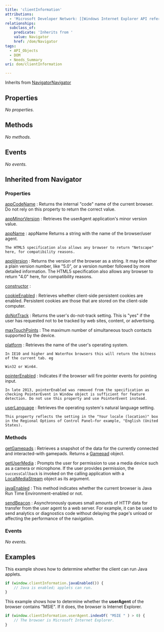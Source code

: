 ```yaml
---
title: 'clientInformation'
attributions:
  - 'Microsoft Developer Network: [[Windows Internet Explorer API reference](http://msdn.microsoft.com/en-us/library/ie/hh828809%28v=vs.85%29.aspx) Article]'
relationships:
  subclass_of:
    predicate: 'Inherits from '
    value: Navigator
    href: /dom/Navigator
tags:
  - API_Objects
  - DOM
  - Needs_Summary
uri: dom/clientInformation

---
```

Inherits from [Navigator](/dom/Navigator)[Navigator](/dom/Navigator)

## Properties

*No properties.*

## Methods

*No methods.*

## Events

*No events.*

## Inherited from Navigator

### Properties

[appCodeName](/dom/Navigator/appCodeName)
:   Returns the internal "code" name of the current browser. Do not rely on this property to return the correct value.

[appMinorVersion](/dom/Navigator/appMinorVersion)
:   Retrieves the userAgent application's minor version value.

[appName](/dom/Navigator/appName)
:   appName Returns a string with the name of the browser/user agent.

    The HTML5 specification also allows any browser to return "Netscape" here, for compatibility reasons.

[appVersion](/dom/Navigator/appVersion)
:   Returns the version of the browser as a string. It may be either a plain version number, like "5.0", or a version number followed by more detailed information. The HTML5 specification also allows any browser to return "4.0" here, for compatibility reasons.

[constructor](/dom/Navigator/constructor)
:

[cookieEnabled](/dom/Navigator/cookieEnabled)
:   Retrieves whether client-side persistent cookies are enabled. Persistent cookies are those that are stored on the client-side computer.

[doNotTrack](/dom/Navigator/doNotTrack)
:   Returns the user's do-not-track setting. This is "yes" if the user has requested not to be tracked by web sites, content, or advertising.

[maxTouchPoints](/dom/Navigator/maxTouchPoints)
:   The maximum number of simultaneous touch contacts supported by the device.

[platform](/dom/Navigator/platform)
:   Retrieves the name of the user's operating system.

    In IE10 and higher and WaterFox browsers this will return the bitness of the current tab. eg

    Win32 or Win64.

[pointerEnabled](/dom/Navigator/pointerEnabled)
:   Indicates if the browser will fire pointer events for pointing input.

    In late 2013, pointerEnabled was removed from the specification as checking PointerEvent in Window object is sufficient for feature detection. Do not use this property and use PointerEvent instead.

[userLanguage](/dom/Navigator/userLanguage)
:   Retrieves the operating system's natural language setting.

    This property reflects the setting in the "Your locale (location)" box in the Regional Options of Control Panel—for example, "English (United States).

### Methods

[getGamepads](/dom/Navigator/getGamepads)
:   Retrieves a snapshot of the data for the currently connected and interacted-with gamepads. Returns a [Gamepad](/apis/gamepad/Gamepad) object.

[getUserMedia](/dom/Navigator/getUserMedia)
:   Prompts the user for permission to use a media device such as a camera or microphone. If the user provides permission, the `successCallback` is invoked on the calling application with a [LocalMediaStream](/apis/webrtc/LocalMediaStream) object as its argument.

[javaEnabled](/dom/Navigator/javaEnabled)
:   This method indicates whether the current browser is Java Run Time Environment-enabled or not.

[sendBeacon](/dom/Navigator/sendBeacon)
:   Asynchronously queues small amounts of HTTP data for transfer from the user agent to a web server. For example, it can be used to send analytics or diagnostics code without delaying the page's unload or affecting the performance of the navigation.

### Events

*No events.*

## Examples

This example shows how to determine whether the client can run Java applets.

``` js
if (window.clientInformation.javaEnabled()) {
    // Java is enabled; applets can run.
}
```

This example shows how to determine whether the **userAgent** of the browser contains "MSIE". If it does, the browser is Internet Explorer.

``` js
if (window.clientInformation.userAgent.indexOf( "MSIE " ) > 0) {
    // The browser is Microsoft Internet Explorer.
}
```

